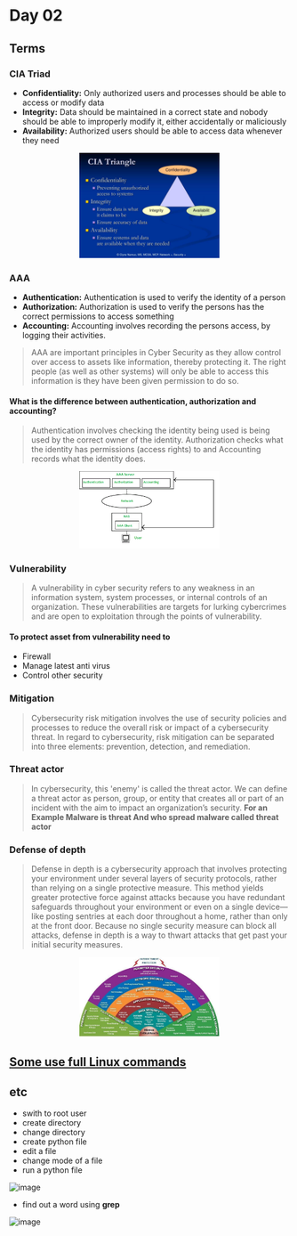 # Day 02
	
	

## Terms

### CIA Triad  

-  **Confidentiality:** Only authorized users and processes should be able to access or modify data  
-  **Integrity:** Data should be maintained in a correct state and nobody should be able to improperly modify it, either accidentally or maliciously  
-  **Availability:** Authorized users should be able to access data whenever they need

<p align="center">
 <img src="https://github.com/jahirraihan22/Cyber_Sec_Roadmap/blob/main/Weeks/resources/cia-triangle-l.jpg?raw=true" alt="cia triad" width="50%" height="50%" />
</p>
  



 
### AAA

- **Authentication:** Authentication is used to verify the identity of a person
- **Authorization:** Authorization is used to verify the persons has the correct permissions to access something
- **Accounting:** Accounting involves recording the persons access, by logging their activities.

> AAA are important principles in Cyber Security as they allow control over access to assets like information, thereby protecting it. The right people (as well as other systems) will only be able to access this information is they have been given permission to do so.

#### What is the difference between authentication, authorization and accounting?

> Authentication involves checking the identity being used is being used by the correct owner of the identity. Authorization checks what the identity has permissions (access rights) to and Accounting records what the identity does.

<p align="center">
 <img src="https://github.com/jahirraihan22/Cyber_Sec_Roadmap/blob/main/Weeks/resources/AAa11.gif?raw=true" alt="AAA in Cyber Security" width="50%" height="50%" />
</p>



### Vulnerability 

> A vulnerability in cyber security refers to any weakness in an information system, system processes, or internal controls of an organization. These vulnerabilities are targets for lurking cybercrimes and are open to exploitation through the points of vulnerability.


	
#### To protect asset from vulnerability need to
- Firewall
- Manage latest anti virus
- Control other security  


### Mitigation

> Cybersecurity risk mitigation involves the use of security policies and processes to reduce the overall risk or impact of a cybersecurity threat. In regard to cybersecurity, risk mitigation can be separated into three elements: prevention, detection, and remediation.


### Threat actor

> In cybersecurity, this 'enemy' is called the threat actor. We can define a threat actor as person, group, or entity that creates all or part of an incident with the aim to impact an organization’s security. **For an Example Malware is threat And who spread malware called threat actor**


### Defense of depth

> Defense in depth is a cybersecurity approach that involves protecting your environment under several layers of security protocols, rather than relying on a single protective measure. This method yields greater protective force against attacks because you have redundant safeguards throughout your environment or even on a single device—like posting sentries at each door throughout a home, rather than only at the front door. Because no single security measure can block all attacks, defense in depth is a way to thwart attacks that get past your initial security measures.

<p align="center">
 <img src="https://github.com/jahirraihan22/Cyber_Sec_Roadmap/blob/main/Weeks/resources/Defense_in_Depth.jpg?raw=true" alt="Defense in Depth" width="50%" height="50%" />
</p>

## [Some use full Linux commands](https://www.howtogeek.com/412055/37-important-linux-commands-you-should-know/)

## etc
- swith to root user
- create directory
- change directory
- create python file
- edit a file
- change mode of a file
- run a python file

![image](https://user-images.githubusercontent.com/39403552/190881127-9c0beb95-f2a7-4c51-b0d4-9f50ac70b636.png)

- find out a word using **grep**

![image](https://user-images.githubusercontent.com/39403552/190881209-146df6ce-4903-489b-abbd-62b434159b18.png)



